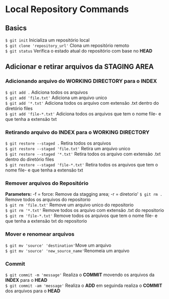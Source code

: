 # Local Repository Commands

## Basics
`$ git init` Inicializa um repositório local  
`$ git clone 'repository_url'` Clona um repositório remoto  
`$ git status` Verifica o estado atual do repositório com base no **HEAD**  

## Adicionar e retirar arquivos da **STAGING AREA**  
### Adicionando arquivo do WORKING DIRECTORY para o INDEX
`$ git add .` Adiciona todos os arquivos  
`$ git add 'file.txt'` Adiciona um arquivo unico  
`$ git add '*.txt'` Adiciona todos os arquivo com extensão .txt dentro do diretório files  
`$ git add 'file-*.txt'` Adiciona todos os arquivos que tem o nome file- e que tenha a extensão txt  

### Retirando arquivo do INDEX para o WORKING DIRECTORY  
`$ git restore --staged .` Retira todos os arquivos  
`$ git restore --staged 'file.txt'` Retira um arquivo unico  
`$ git restore --staged '*.txt'` Retira todos os arquivo com extensão .txt dentro do diretório files  
`$ git restore --staged 'file-*.txt'` Retira todos os arquivos que tem o nome file- e que tenha a extensão txt  

### Remover arquivos do Repositório
**Parameters:** -f = force: Remove da stagging area; -r = diretorio'
`$ git rm .` Remove todos os arquivos do repositorio  
`$ git rm 'file.txt'` Remove um arquivo unico do repositorio  
`$ git rm '*.txt'` Remove todos os arquivo com extensão .txt do repositorio  
`$ git rm 'file-*.txt'` Remove todos os arquivos que tem o nome file- e que tenha a extensão txt do repositorio  

### Mover e renomear arquivos  
`$ git mv 'source' 'destination'`Move um arquivo  
`$ git mv 'source' 'new_source_name'`Renomeia um arquivo  

### Commit
`$ git commit -m 'message'` Realiza o **COMMIT** movendo os arquivos da **INDEX** para o **HEAD**  
`$ git commit -am 'message'` Realiza o **ADD** em seguinda realiza o **COMMIT** dos arquivos para o **HEAD**  